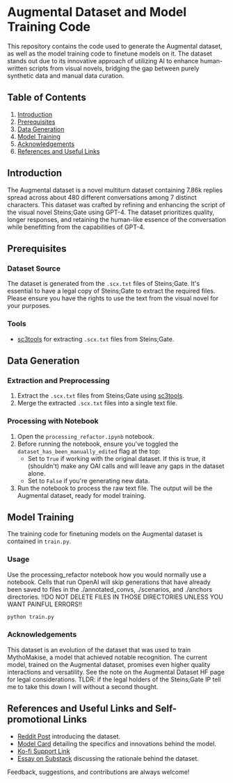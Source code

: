# Augmental Dataset and Model Training Code

This repository contains the code used to generate the Augmental dataset, as well as the model training code to finetune models on it. The dataset stands out due to its innovative approach of utilizing AI to enhance human-written scripts from visual novels, bridging the gap between purely synthetic data and manual data curation.

## Table of Contents
1. [Introduction](#introduction)
2. [Prerequisites](#prerequisites)
3. [Data Generation](#data-generation)
4. [Model Training](#model-training)
5. [Acknowledgements](#acknowledgements)
6. [References and Useful Links](#references-and-useful-links)

## Introduction
The Augmental dataset is a novel multiturn dataset containing 7.86k replies spread across about 480 different conversations among 7 distinct characters. This dataset was crafted by refining and enhancing the script of the visual novel Steins;Gate using GPT-4. The dataset prioritizes quality, longer responses, and retaining the human-like essence of the conversation while benefitting from the capabilities of GPT-4.

## Prerequisites

### Dataset Source
The dataset is generated from the `.scx.txt` files of Steins;Gate. It's essential to have a legal copy of Steins;Gate to extract the required files. Please ensure you have the rights to use the text from the visual novel for your purposes.

### Tools
- [sc3tools](https://github.com/CommitteeOfZero/sc3tools) for extracting `.scx.txt` files from Steins;Gate.

## Data Generation

### Extraction and Preprocessing
1. Extract the `.scx.txt` files from Steins;Gate using [sc3tools](https://github.com/CommitteeOfZero/sc3tools).
2. Merge the extracted `.scx.txt` files into a single text file.

### Processing with Notebook
1. Open the `processing_refactor.ipynb` notebook.
2. Before running the notebook, ensure you've toggled the `dataset_has_been_manually_edited` flag at the top:
   - Set to `True` if working with the original dataset. If this is true, it (shouldn't) make any OAI calls and will leave any gaps in the dataset alone.
   - Set to `False` if you're generating new data.
3. Run the notebook to process the raw text file. The output will be the Augmental dataset, ready for model training.

## Model Training
The training code for finetuning models on the Augmental dataset is contained in `train.py`. 

### Usage
Use the processing_refactor notebook how you would normally use a notebook. Cells that run OpenAI will skip generations that have already been saved to files in the ./annotated_convs, ./scenarios, and ./anchors directories.
!!DO NOT DELETE FILES IN THOSE DIRECTORIES UNLESS YOU WANT PAINFUL ERRORS!!
```bash
python train.py
```

### Acknowledgements
This dataset is an evolution of the dataset that was used to train MythoMakise, a model that achieved notable recognition. The current model, trained on the Augmental dataset, promises even higher quality interactions and versatility.
See the note on the Augmental Dataset HF page for legal considerations. TLDR: if the legal holders of the Steins;Gate IP tell me to take this down I will without a second thought.

## References and Useful Links and Self-promotional Links
- [Reddit Post](https://www.reddit.com/r/AI/comments/abc123) introducing the dataset.
- [Model Card](https://github.com/e-p-armstrong/amadeus/blob/main/model_card.md) detailing the specifics and innovations behind the model.
- [Ko-fi Support Link](https://ko-fi.com/heralax)
- [Essay on Substack](https://promptingweekly.substack.com/p/human-sourced-ai-augmented-a-promising) discussing the rationale behind the dataset.

Feedback, suggestions, and contributions are always welcome! 
